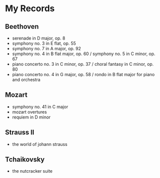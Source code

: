 # My Records

## Beethoven

* serenade in D major, op. 8
* symphony no. 3 in E flat, op. 55
* symphony no. 7 in A major, op. 92
* symphony no. 4 in B flat major, op. 60 / symphony no. 5 in C minor, op. 67
* piano concerto no. 3 in C minor, op. 37 / choral fantasy in C minor, op. 80
* piano concerto no. 4 in G major, op. 58 / rondo in B flat major for piano and orchestra

## Mozart

* symphony no. 41 in C major
* mozart overtures
* requiem in D minor

## Strauss II

* the world of johann strauss

## Tchaikovsky

* the nutcracker suite
